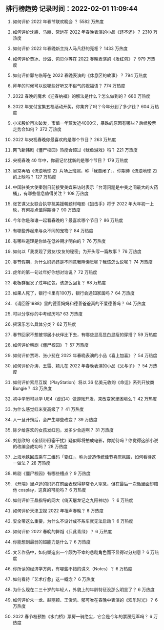 
## 排行榜趋势 记录时间：2022-02-01 11:09:44
  
  1. 如何评价 2022 年春节联欢晚会 ？ 5582 万热度
    
  2. 如何评价沈腾、马丽、常远在 2022 年春晚表演的小品《还不还》？ 2310 万热度
    
  3. 如何评价 2022 年春晚新主持人马凡舒的亮相？ 1433 万热度
    
  4. 如何评价贾冰、沙溢、包贝尔等在 2022 春晚表演的《发红包》？ 979 万热度
    
  5. 如何评价郭冬临等在 2022 春晚表演的《休息区的故事》？ 794 万热度
    
  6. 拜年的时候可以说哪些好听又不俗气的祝福语？ 774 万热度
    
  7. 2022 春晚的魔术《迎春纳福》的解法是什么？怎么做到的？ 680 万热度
    
  8. 2022 年支付宝集五福活动开奖，你集齐了吗？今年分到了多少钱？ 604 万热度
    
  9. 小米股价再次破发，市值一年蒸发近4000亿，暴跌的原因有哪些？后续股票走势会如何？ 372 万热度
    
  10. 2022 年央视春晚你最喜欢的是哪个节目？ 263 万热度
    
  11. 网飞新韩剧《僵尸校园》热度会超过《鱿鱼游戏》吗？ 221 万热度
    
  12. 央视春晚 40 年中，你最记忆犹新的是哪个节目？ 179 万热度
    
  13. 吴京再晒《流浪地球 2》片场上班照，称「我自闭了」，你期待《流浪地球 2》的上映吗？ 127 万热度
    
  14. 中国驻美大使秦刚日前接受美媒采访时表示「台湾问题是中美之间最大的火药桶」，有哪些信息值得关注？ 108 万热度
    
  15. 张艺谋父女联合执导抗美援朝题材电影《狙击手》将于 2022 年大年初一上映，有何亮点值得期待？ 90 万热度
    
  16. 今年你是和谁一起看春晚的？最喜欢哪个节目？ 86 万热度
    
  17. 有哪些养起来与众不同的宠物？ 84 万热度
    
  18. 有哪些道理是你处在低谷期才明白的？ 76 万热度
    
  19. 如何以「我发现了男友/女友的秘密」为开头写一篇故事？ 76 万热度
    
  20. 春节假期，为什么妈妈还是不同意我睡懒觉呢？我该怎么说呢？ 74 万热度
    
  21. 虎年的第一句过年好你想对谁说？ 72 万热度
    
  22. 老板群里发了过年红包，该怎么回复？ 68 万热度
    
  23. 如果人死了，银行卡里有100万，银行会通知家属吗？ 64 万热度
    
  24. 《请回答1988》里的德善妈妈和德善爸爸真的不爱德善吗？ 64 万热度
    
  25. 可以分享你的中考经历吗? 63 万热度
    
  26. 摇滚乐怎么具体分类？ 62 万热度
    
  27. 春节回家不想被邻居小伙伴比下去，有哪些显高显白显瘦的穿搭？ 59 万热度
    
  28. 如何评价韩剧《僵尸校园》？ 57 万热度
    
  29. 如何评价贾玲、张小斐在 2022 年春晚表演的小品《喜上加喜》？ 54 万热度
    
  30. 如何评价孙涛、王雷、颖儿在 2022 年春晚表演的小品《父与子》？ 54 万热度
    
  31. 如何评价索尼互娱（PlayStation）将以 36 亿美元收购《命运》系列开放商 Bungie？ 43 万热度
    
  32. 初中学历可以学 UE4（虚幻4）做游戏开发，来改变家里困境么？ 42 万热度
    
  33. 为什么感觉红米变高级了？ 41 万热度
    
  34. 人一旦开窍后，会产生哪些改变？ 39 万热度
    
  35. 除夕给喜欢的女孩发红包，发多少合适啊？ 31 万热度
    
  36. 刘慈欣的《全频带阻塞干扰》疑似即将拍成电影，你期待吗？你觉得这部小说的改编会成功吗？ 28 万热度
    
  37. 上海地铁回应乘车二维码「变红」，称为营造传统佳节喜庆氛围，如何看待这一做法？ 28 万热度
    
  38. 韩剧《僵尸校园》有哪些槽点？ 9 万热度
    
  39. 《开端》里卢迪的妈妈在前面表现得非常令人窒息，但在最后一次循里面却陪他 cosplay，这真的可能吗？ 6 万热度
    
  40. 如何评价王晶指导的网大《倚天屠龙记之九阳神功》？ 6 万热度
    
  41. 如何评价天津卫视 2022 年相声春晚？ 6 万热度
    
  42. 安全带这么重要，为什么不设计成不系车就无法启动？ 6 万热度
    
  43. 如何评价 2022 春晚的舞蹈《只此青绿》？ 6 万热度
    
  44. 你能想到最弱的超能力是什么？ 6 万热度
    
  45. 文艺作品中，如何塑造出一个颇为不幸的悲剧角色而不显得过分刻意？ 6 万热度
    
  46. 你所读的经济学方向，有哪些不错的讲义（Notes）？ 6 万热度
    
  47. 如何看待「艺术疗愈」这一概念？ 6 万热度
    
  48. 为什么现在二三十岁的年轻人，外貌上的年龄特征没那么明显了？ 6 万热度
    
  49. 如何评价朱一龙、赵丽颖、王俊凯、郁可唯在春晚中表演的《欢乐时光》？ 6 万热度
    
  50. 2022 春节档预售《水门桥》票房一骑绝尘，它会是今年的票房冠军吗？ 6 万热度
    